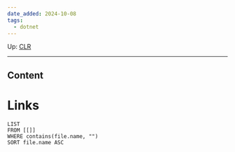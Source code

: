 ```yaml
---
date_added: 2024-10-08
tags:
  - dotnet
---
```

Up: [CLR](CLR.md)
___
## Content
# Links
```dataview
LIST
FROM [[]]
WHERE contains(file.name, "")
SORT file.name ASC
```
